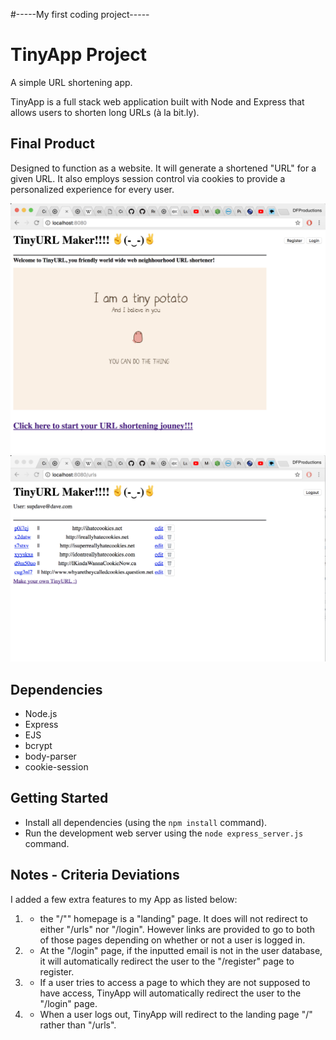 #-----My first coding project-----

# TinyApp Project

A simple URL shortening app.

TinyApp is a full stack web application built with Node and Express that allows users to shorten long URLs (à la bit.ly).

## Final Product

Designed to function as a website.
It will generate a shortened "URL" for a given URL.
It also employs session control via cookies to provide a personalized experience for every user.

![alt text](docs/landing-page.png "Landing page")
![alt text](docs/urls-page.png "/urls list page")

## Dependencies

- Node.js
- Express
- EJS
- bcrypt
- body-parser
- cookie-session

## Getting Started

- Install all dependencies (using the `npm install` command).
- Run the development web server using the `node express_server.js` command.

## Notes - Criteria Deviations

I added a few extra features to my App as listed below:

1. - the "/"" homepage is a "landing" page. It does will not redirect to either "/urls" nor "/login". However links are provided to go to both of those pages depending on whether or not a user is logged in.

2. - At the "/login" page, if the inputted email is not in the user database, it will automatically redirect the user to the "/register" page to register.

3. - If a user tries to access a page to which they are not supposed to have access, TinyApp will automatically redirect the user to the "/login" page.

4. - When a user logs out, TinyApp will redirect to the landing page "/" rather than "/urls".